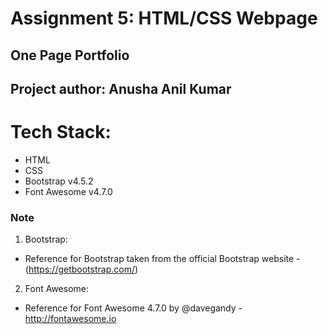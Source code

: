 # Assignment 5: HTML/CSS Webpage

## One Page Portfolio
## Project author: Anusha Anil Kumar

# Tech Stack:
- HTML
- CSS
- Bootstrap v4.5.2
- Font Awesome v4.7.0 

### Note 
1. Bootstrap:
- Reference for Bootstrap taken from the official Bootstrap website -  (https://getbootstrap.com/)

2.  Font Awesome:
- Reference for Font Awesome 4.7.0 by @davegandy - http://fontawesome.io 

